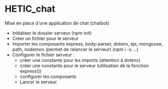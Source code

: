 # HETIC_chat

Mise en place d'une application de chat (chatbot)

- Initialiser le dossier serveur (npm init)
- Créer un fichier pour le serveur
- Importer les composants express, body-parser, dotenv, ejs, mongoose, path, nodemon (permet de relancer le serveur) (npm i -s ...)
- Configurer le fichier serveur :
    - créer une constante pour les imports (attention à dotenv)
    - créer une constante pour le serveur (utilisation de la fonction express())
    - configurer les composants
    - Lancer le serveur